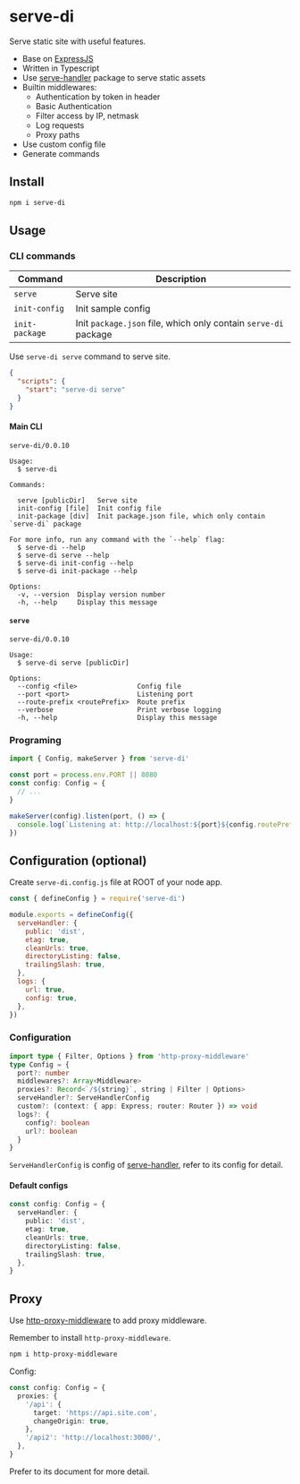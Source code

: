 # serve-di

Serve static site with useful features.

- Base on [ExpressJS](http://expressjs.com/)
- Written in Typescript
- Use [serve-handler](https://github.com/vercel/serve-handler) package to serve static assets
- Builtin middlewares:
  - Authentication by token in header
  - Basic Authentication
  - Filter access by IP, netmask
  - Log requests
  - Proxy paths
- Use custom config file
- Generate commands

## Install

```sh
npm i serve-di
```

## Usage

### CLI commands

| Command        | Description                                                     |
| -------------- | --------------------------------------------------------------- |
| `serve`        | Serve site                                                      |
| `init-config`  | Init sample config                                              |
| `init-package` | Init `package.json` file, which only contain `serve-di` package |

Use `serve-di serve` command to serve site.

```json
{
  "scripts": {
    "start": "serve-di serve"
  }
}
```

#### Main CLI

```plain
serve-di/0.0.10

Usage:
  $ serve-di 

Commands:
                      
  serve [publicDir]   Serve site
  init-config [file]  Init config file
  init-package [div]  Init package.json file, which only contain `serve-di` package

For more info, run any command with the `--help` flag:
  $ serve-di --help
  $ serve-di serve --help
  $ serve-di init-config --help
  $ serve-di init-package --help

Options:
  -v, --version  Display version number 
  -h, --help     Display this message 
```


#### `serve`

```plain
serve-di/0.0.10

Usage:
  $ serve-di serve [publicDir]

Options:
  --config <file>               Config file 
  --port <port>                 Listening port 
  --route-prefix <routePrefix>  Route prefix 
  --verbose                     Print verbose logging 
  -h, --help                    Display this message 
```

### Programing

```typescript
import { Config, makeServer } from 'serve-di'

const port = process.env.PORT || 8080
const config: Config = {
  // ...
}

makeServer(config).listen(port, () => {
  console.log(`Listening at: http://localhost:${port}${config.routePrefix}`)
})
```

## Configuration (optional)

Create `serve-di.config.js` file at ROOT of your node app.

```js
const { defineConfig } = require('serve-di')

module.exports = defineConfig({
  serveHandler: {
    public: 'dist',
    etag: true,
    cleanUrls: true,
    directoryListing: false,
    trailingSlash: true,
  },
  logs: {
    url: true,
    config: true,
  },
})
```

### Configuration

```typescript
import type { Filter, Options } from 'http-proxy-middleware'
type Config = {
  port?: number
  middlewares?: Array<Middleware>
  proxies?: Record<`/${string}`, string | Filter | Options>
  serveHandler?: ServeHandlerConfig
  custom?: (context: { app: Express; router: Router }) => void
  logs?: {
    config?: boolean
    url?: boolean
  }
}
```

`ServeHandlerConfig` is config of [serve-handler](https://github.com/vercel/serve-handler), refer to its config for
detail.

#### Default configs

```typescript
const config: Config = {
  serveHandler: {
    public: 'dist',
    etag: true,
    cleanUrls: true,
    directoryListing: false,
    trailingSlash: true,
  },
}
```

## Proxy

Use [http-proxy-middleware](https://github.com/chimurai/http-proxy-middleware) to add proxy middleware.

Remember to install `http-proxy-middleware`.

```sh
npm i http-proxy-middleware
```

Config:

```typescript
const config: Config = {
  proxies: {
    '/api': {
      target: 'https://api.site.com',
      changeOrigin: true,
    },
    '/api2': 'http://localhost:3000/',
  },
}
```

Prefer to its document for more detail.
